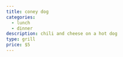 ```yaml
---
title: coney dog
categories:
  - lunch
  - dinner
description: chili and cheese on a hot dog
type: grill
price: $5
---
```


